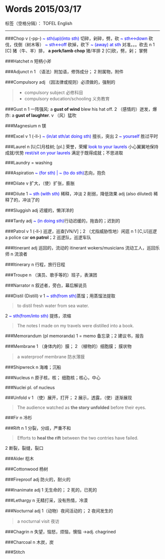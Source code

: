 # Words 2015/03/17
标签（空格分隔）： TOFEL English


---
###Chop
v (-pp-) <span style = "color:blue">~ sth(up)(into sth)</span> 切碎，剁碎，劈，砍
<span style = "color:blue">~ sth<->down</span> 砍伐，伐倒（树木等）
<span style = "color:blue">~ sth<->off</span> 砍掉，砍下
<span style = "color:blue">~ (away) at sth</span> 对准。。。砍去
n 1 [C] 猪（牛、羊）排，
**a pork/lamb chop** 猪/羊排
 2 [C]砍，劈，剁； 掌劈

###Hatchet
n 短柄小斧

###Adjunct
n 1 （语法）附加语，修饰成分； 2 附属物，附件

###Compulsory
adj （因法律或规则）必须做的，强制的
> * compulsory subject 必修科目
> * compulsory education/schooling 义务教育

###Gust
n 1 一阵强风: a **gust of wind** blew his hat off.
2 （感情的）迸发，爆炸: a **gust of laughter**.
v （风）猛吹

###Magnesium
n 镁

###Excel
v 1 (-ll-) <span style = "color:blue">~ (in/at sth/at doing sth)</span> 擅长，突出
2 <span style = "color:blue">~ yourself</span> 胜过平时

###Laurel
n [U,C]月桂树; [pl.] 荣誉，荣耀
<span style = "color:blue">look to your laurels</span> 小心翼翼地保持成就/优势
<span style = "color:blue">rest/sit on your laurels</span>  满足于既得成就；不思进取

###Laundry
= washing

###Aspiration
<span style = "color:blue">~ (for sth) | ~ (to do sth)</span>志向，抱负

###Dilate
v 扩大，（使）扩张，膨胀

###Dilute
1 <span style = "color:blue">~ sth (with sth)</span> 稀释，冲淡
2 削弱，降低效果
adj (also diluted) 稀释了的，冲淡了的

###Sluggish
adj 迟缓的，懒洋洋的

###Tardy
adj <span style = "color:blue">~ (in doing sth)</span>行动迟缓的，拖沓的；迟到的

###Patrol 
v 1 (-ll-) 巡逻，巡查[VN/V]；2 （尤指威胁性地）闲逛 
n 1 [C,U]巡逻 a police car **on patrol**；2 巡逻队，巡逻车队

###Itinerant
adj 巡回的，流动的 itinerant wokers/musicians 流动工人，巡回乐师
n 流浪者

###Itinerary
n 行程，旅行日程

###Troupe
n （演员、歌手等的）班子，表演团

###Narrator
n 叙述者，旁白，幕后解说员

###Distil (Distill)
v 1 <span style = "color:blue">~ sth(from sth)</span>蒸馏；用蒸馏法提取
> to distil fresh water from sea water.

2 <span style = "color:blue">~ sth(from/into sth)</span> 提炼，浓缩
> The notes I made on my travels were distilled into a book.

###Memorandum
(pl memoranda)
1 = memo 备忘录；2 建议书，报告

###Membrane
1 （身体内的）膜； 2 （植物的）细胞膜； 膜状物
> a waterproof membrane 防水薄膜

###Shipwreck
n 海难；沉船

###Nucleus
n 原子核，核； 细胞核；核心，中心

###Nuclei 
pl. of nucleus

###Unfold
v 1 （使）展开，打开； 2 展示，透露，（使）逐渐展现
> The audience watched as **the story unfolded** before their eyes.

###Fir
n 冷杉

###Rift
n 1 分裂，分歧，严重不和
> Efforts to **heal the rift** between the two contries have failed.

2 断裂，裂缝，裂口

###Alder
桤木

###Cottonwood
杨树

###Fireproof
adj 防火的，耐火的

###Inanimate
adj 1 无生命的； 2 死的，已死的

###Lethargy
n 无精打采，没有热情，冷漠

###Nocturnal
adj 1（动物）夜间活动的； 2 夜间发生的
> a nocturnal visit 夜访

###Chagrin
n 失望，恼怒，烦恼，懊恼
->adj. chagrined

###Charcoal
n 木炭，炭

###Stitch
